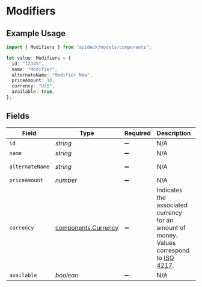 # Modifiers

## Example Usage

```typescript
import { Modifiers } from "apideck/models/components";

let value: Modifiers = {
  id: "12345",
  name: "Modifier",
  alternateName: "Modifier New",
  priceAmount: 10,
  currency: "USD",
  available: true,
};
```

## Fields

| Field                                                                                                                              | Type                                                                                                                               | Required                                                                                                                           | Description                                                                                                                        | Example                                                                                                                            |
| ---------------------------------------------------------------------------------------------------------------------------------- | ---------------------------------------------------------------------------------------------------------------------------------- | ---------------------------------------------------------------------------------------------------------------------------------- | ---------------------------------------------------------------------------------------------------------------------------------- | ---------------------------------------------------------------------------------------------------------------------------------- |
| `id`                                                                                                                               | *string*                                                                                                                           | :heavy_minus_sign:                                                                                                                 | N/A                                                                                                                                | 12345                                                                                                                              |
| `name`                                                                                                                             | *string*                                                                                                                           | :heavy_minus_sign:                                                                                                                 | N/A                                                                                                                                | Modifier                                                                                                                           |
| `alternateName`                                                                                                                    | *string*                                                                                                                           | :heavy_minus_sign:                                                                                                                 | N/A                                                                                                                                | Modifier New                                                                                                                       |
| `priceAmount`                                                                                                                      | *number*                                                                                                                           | :heavy_minus_sign:                                                                                                                 | N/A                                                                                                                                | 10                                                                                                                                 |
| `currency`                                                                                                                         | [components.Currency](../../models/components/currency.md)                                                                         | :heavy_minus_sign:                                                                                                                 | Indicates the associated currency for an amount of money. Values correspond to [ISO 4217](https://en.wikipedia.org/wiki/ISO_4217). | USD                                                                                                                                |
| `available`                                                                                                                        | *boolean*                                                                                                                          | :heavy_minus_sign:                                                                                                                 | N/A                                                                                                                                | true                                                                                                                               |
